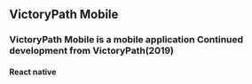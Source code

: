## VictoryPath Mobile
### VictoryPath Mobile is a mobile application Continued development from VictoryPath(2019)
#### React native
